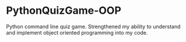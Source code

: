 # PythonQuizGame-OOP
Python command line quiz game. Strengthened my ability to understand and implement object oriented programming into my code. 
